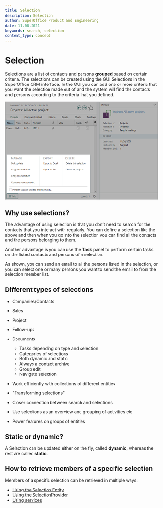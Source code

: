```yaml
---
title: Selection
description: Selection
author: SuperOffice Product and Engineering
date: 11.08.2021
keywords: search, selection
content_type: concept
---
```


# Selection

Selections are a list of contacts and persons **grouped** based on certain criteria. The selections can be created using the GUI Selections in the SuperOffice CRM interface. In the GUI you can add one or more criteria that you want the selection made out of and the system will find the contacts and persons according to the criteria that you defined.

![Selection -screenshot][img1]

## Why use selections?

The advantage of using selection is that you don’t need to search for the contacts that you interact with regularly. You can define a selection like the above and then when you go into the selection you can find all the contacts and the persons belonging to them.

Another advantage is you can use the **Task** panel to perform certain tasks on the listed contacts and persons of a selection.

As shown, you can send an email to all the persons listed in the selection, or you can select one or many persons you want to send the email to from the selection member list.

## Different types of selections

* Companies/Contacts
* Sales
* Project
* Follow-ups
* Documents
  * Tasks depending on type and selection
  * Categories of selections
  * Both dynamic and static
  * Always a contact archive
  * Group edit
  * Navigate selection

* Work efficiently with collections of different entities
* "Transforming selections"
* Closer connection between search and selections
* Use selections as an overview and grouping of activities etc
* Power features on groups of entities

## Static or dynamic?

A Selection can be updated either on the fly, called **dynamic**, whereas the rest are called **static**.

## How to retrieve members of a specific selection

Members of a specific selection can be retrieved in multiple ways:

* [Using the Selection Entity][1]
* [Using the SelectionProvider][2]
* [Using services][3]

<!-- Referenced links -->
[1]: entity/get-selection-members-entity.md
[2]: archive/get-selection-members-provider.md
[3]: services/get-selection-members-services.md

<!-- Referenced images -->
[img1]: media/selection-task-menu.png
